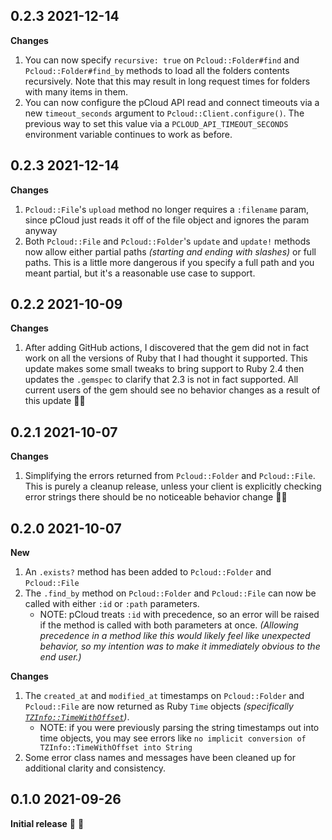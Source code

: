 ## 0.2.3 2021-12-14

**Changes**
  1. You can now specify `recursive: true` on `Pcloud::Folder#find` and `Pcloud::Folder#find_by` methods to load all the folders contents recursively. Note that this may result in long request times for folders with many items in them.
  2. You can now configure the pCloud API read and connect timeouts via a new `timeout_seconds` argument to `Pcloud::Client.configure()`. The previous way to set this value via a `PCLOUD_API_TIMEOUT_SECONDS` environment variable continues to work as before.

## 0.2.3 2021-12-14

**Changes**
  1. `Pcloud::File`'s `upload` method no longer requires a `:filename` param, since pCloud just reads it off of the file object and ignores the param anyway
  2. Both `Pcloud::File` and `Pcloud::Folder`'s `update` and `update!` methods now allow either partial paths _(starting and ending with slashes)_ or full paths. This is a little more dangerous if you specify a full path and you meant partial, but it's a reasonable use case to support.

## 0.2.2 2021-10-09

**Changes**
  1. After adding GitHub actions, I discovered that the gem did not in fact work on all the versions of Ruby that I had thought it supported. This update makes some small tweaks to bring support to Ruby 2.4 then updates the `.gemspec` to clarify that 2.3 is not in fact supported. All current users of the gem should see no behavior changes as a result of this update 👍🏻

## 0.2.1 2021-10-07

**Changes**
  1. Simplifying the errors returned from `Pcloud::Folder` and `Pcloud::File`. This is purely a cleanup release, unless your client is explicitly checking error strings there should be no noticeable behavior change 👍🏻

## 0.2.0 2021-10-07

**New**
  1. An `.exists?` method has been added to `Pcloud::Folder` and `Pcloud::File`
  2. The `.find_by` method on `Pcloud::Folder` and `Pcloud::File` can now be called with either `:id` or `:path` parameters.
     * NOTE: pCloud treats `:id` with precedence, so an error will be raised if the method is called with both parameters at once. _(Allowing precedence in a method like this would likely feel like unexpected behavior, so my intention was to make it immediately obvious to the end user.)_

**Changes**
  1. The `created_at` and `modified_at` timestamps on `Pcloud::Folder` and `Pcloud::File` are now returned as Ruby `Time` objects _(specifically [`TZInfo::TimeWithOffset`](https://www.rubydoc.info/gems/tzinfo/TZInfo/TimeWithOffset))_.
     * NOTE: if you were previously parsing the string timestamps out into time objects, you may see errors like `no implicit conversion of TZInfo::TimeWithOffset into String`
  2. Some error class names and messages have been cleaned up for additional clarity and consistency.

## 0.1.0 2021-09-26

**Initial release** 🍰 🎉
